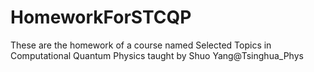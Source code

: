 # HomeworkForSTCQP
These are the homework of a course named Selected Topics in Computational Quantum Physics taught by Shuo Yang@Tsinghua_Phys
